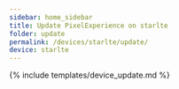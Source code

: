 ```yaml
---
sidebar: home_sidebar
title: Update PixelExperience on starlte
folder: update
permalink: /devices/starlte/update/
device: starlte
---
```

{% include templates/device_update.md %}
